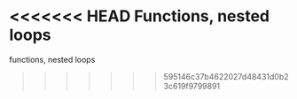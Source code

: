 <<<<<<< HEAD
Functions, nested loops
=======
functions, nested loops
>>>>>>> 595146c37b4622027d48431d0b23c619f9799891
